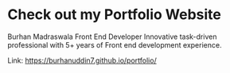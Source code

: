 # Check out my Portfolio Website

Burhan Madraswala
Front End Developer
  Innovative task-driven professional with 5+ years of Front end development experience.

Link: https://burhanuddin7.github.io/portfolio/

